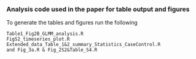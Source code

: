 ### Analysis code used in the paper for table output and figures

To generate the tables and figures run the following

```
Table1_Fig2B_GLMM_analysis.R
FigS2_timeseries_plot.R 
Extended_data_Table_1&2_summary_Statistics_CaseControl.R
and Fig_3a.R & Fig_2S2&Table_S4.R

```
